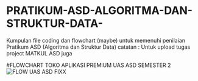 # PRATIKUM-ASD-ALGORITMA-DAN-STRUKTUR-DATA-
Kumpulan file coding dan flowchart (maybe) untuk memenuhi penilaian Pratikum ASD (Algoritma dan Struktur Data)
catatan :
Untuk upload tugas project MATKUL ASD juga



#FLOWCHART TOKO APLIKASI PREMIUM UAS ASD SEMESTER 2
![FLOW UAS ASD FIXX](https://github.com/IreneMNS/PRATIKUM-ASD-ALGORITMA-DAN-STRUKTUR-DATA-/assets/144671469/2805ad8a-31bf-4564-bac1-7e45201d9622)
